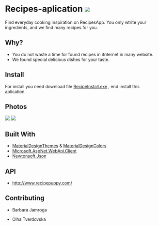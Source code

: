 # Recipes-aplication ![](https://github.com/bjamroga98/Recipies-aplication/blob/master/allergen_oat_icon-icons.com_56424.ico)
Find everyday cooking inspiration on RecipesApp. You only wtrite your ingredients, and we find many recipes for you.
## Why? 
  - You do not waste a time for found recipes in itnternet  in many website.
  - We found special delicious dishes for your taste.
## Install
For install you need download file [RecipeInstall.exe](https://drive.google.com/file/d/1bH07bsNdajYZtoQE0wZTuVo-1c_Gv1N_/view?usp=sharing) , end install this aplication. 

## Photos
![](https://raw.githubusercontent.com/bjamroga98/JamrogaBarbaraLab1/master/img/recipiesapp.png)
![](https://raw.githubusercontent.com/bjamroga98/JamrogaBarbaraLab1/master/img/recipiesapp1.png)
 
## Built With
  - [MaterialDesignThemes](https://drive.google.com/file/d/1bH07bsNdajYZtoQE0wZTuVo-1c_Gv1N_/view?usp=sharing) & [MaterialDesignColors](https://drive.google.com/file/d/1bH07bsNdajYZtoQE0wZTuVo-1c_Gv1N_/view?usp=sharing)
  - [Microsoft.AspNet.WebApi.Client](https://dotnet.microsoft.com/apps/aspnet/apis)
  - [Newtonsoft.Json](https://www.newtonsoft.com/json)
 
 ## API
  - http://www.recipepuppy.com/
  
  ## Contributing
  - Barbara Jamroga
  
  - Olha Tverdovska
  
  

